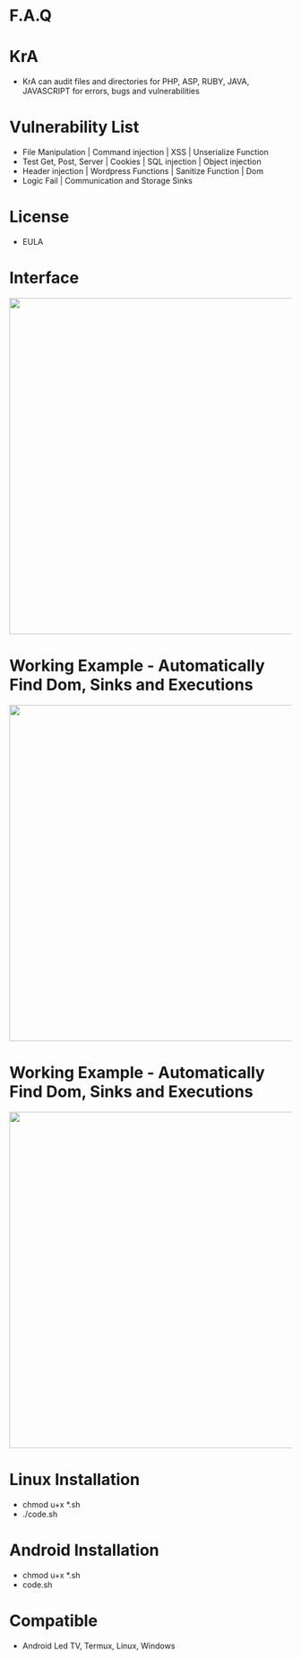 # F.A.Q

# KrA
- KrA can audit files and directories for PHP, ASP, RUBY, JAVA, JAVASCRIPT for errors, bugs and vulnerabilities

# Vulnerability List
- File Manipulation | Command injection | XSS | Unserialize Function
- Test Get, Post, Server | Cookies | SQL injection | Object injection
- Header injection | Wordpress Functions | Sanitize Function | Dom
- Logic Fail | Communication and Storage Sinks


# License
- EULA

# Interface
<div align="center">
    <img src="https://i.ibb.co/JvZfMSb/kra.png" width="600px"</img> 
</div>

# Working Example - Automatically Find Dom, Sinks and Executions
<div align="center">
    <img src="https://i.ibb.co/6DBnhRk/java.png" width="600px"</img> 
</div>

# Working Example - Automatically Find Dom, Sinks and Executions
<div align="center">
    <img src="https://i.ibb.co/YyZ21zN/java2.png" width="600px"</img> 
</div>

# Linux Installation
- chmod u+x *.sh
- ./code.sh

# Android Installation
- chmod u+x *.sh
- code.sh

# Compatible
- Android Led TV, Termux, Linux, Windows
